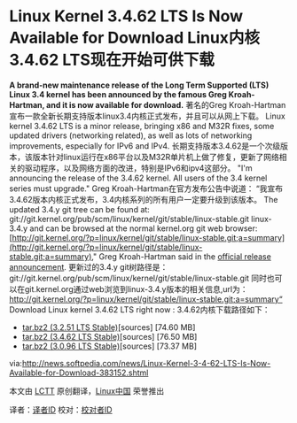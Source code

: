 Linux Kernel 3.4.62 LTS Is Now Available for Download
Linux内核3.4.62 LTS现在开始可供下载
================================================================================
**A brand-new maintenance release of the Long Term Supported (LTS) Linux 3.4 kernel has been announced by the famous Greg Kroah-Hartman, and it is now available for download.**
著名的Greg Kroah-Hartman 宣布一款全新长期支持版本linux3.4内核正式发布，并且可以从网上下载。
Linux kernel 3.4.62 LTS is a minor release, bringing x86 and M32R fixes, some updated drivers (networking related), as well as lots of networking improvements, especially for IPv6 and IPv4.
长期支持版本3.4.62是一个次级版本，该版本针对linux运行在x86平台以及M32R单片机上做了修复，更新了网络相关的驱动程序，以及网络方面的改进，特别是IPv6和ipv4这部分。
"I'm announcing the release of the 3.4.62 kernel. All users of the 3.4 kernel series must upgrade."
Greg Kroah-Hartman在官方发布公告中说道：
“我宣布3.4.62版本内核正式发布，3.4内核系列的所有用户一定要升级到该版本。
The updated 3.4.y git tree can be found at: git://git.kernel.org/pub/scm/linux/kernel/git/stable/linux-stable.git linux-3.4.y and can be browsed at the normal kernel.org git web browser: [http://git.kernel.org/?p=linux/kernel/git/stable/linux-stable.git;a=summary](http://git.kernel.org/?p=linux/kernel/git/stable/linux-stable.git;a=summary)," Greg Kroah-Hartman said in the [official release announcement](https://lkml.org/lkml/2013/9/14/73).
更新过的3.4.y git树路径是：git://git.kernel.org/pub/scm/linux/kernel/git/stable/linux-stable.git
同时也可以在git.kernel.org通过web浏览到linux-3.4.y版本的相关信息,url为：http://git.kernel.org/?p=linux/kernel/git/stable/linux-stable.git;a=summary“
Download Linux kernel 3.4.62 LTS right now :
3.4.62内核下载路径如下：
- [tar.bz2 (3.2.51 LTS Stable)](http://www.kernel.org/pub/linux/kernel/v3.0/linux-3.2.51.tar.bz2)[sources] [74.60 MB]
- [tar.bz2 (3.4.62 LTS Stable)](http://www.kernel.org/pub/linux/kernel/v3.0/linux-3.4.62.tar.bz2)[sources] [76.50 MB]
- [tar.bz2 (3.0.96 LTS Stable)](http://www.kernel.org/pub/linux/kernel/v3.0/linux-3.0.96.tar.bz2)[sources] [73.37 MB]

via:http://news.softpedia.com/news/Linux-Kernel-3-4-62-LTS-Is-Now-Available-for-Download-383152.shtml


本文由 [LCTT][] 原创翻译，[Linux中国][] 荣誉推出

译者：[译者ID][] 校对：[校对者ID][]


[LCTT]:https://github.com/LCTT/TranslateProject
[Linux中国]:http://linux.cn/portal.php
[译者ID]:http://linux.cn/space/wspt1986
[校对者ID]:http://linux.cn/space/校对者ID
